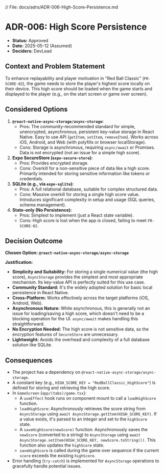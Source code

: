 // File: docs/adrs/ADR-006-High-Score-Persistence.md

# ADR-006: High Score Persistence

*   **Status:** Approved
*   **Date:** 2025-05-12 (Assumed)
*   **Deciders:** DevLead

## Context and Problem Statement

To enhance replayability and player motivation in "Red Ball Classic" (`FR-SCORE-02`), the game needs to store the player's highest score locally on their device. This high score should be loaded when the game starts and displayed to the player (e.g., on the start screen or game over screen).

## Considered Options

1.  **`@react-native-async-storage/async-storage`:**
    *   Pros: The community-recommended standard for simple, unencrypted, asynchronous, persistent key-value storage in React Native. Easy to use API (`getItem`, `setItem`, `removeItem`). Works across iOS, Android, and Web (with polyfills or browser localStorage).
    *   Cons: Storage is asynchronous, requiring `async/await` or Promises. Data is not encrypted (not an issue for a simple high score).
2.  **Expo SecureStore (`expo-secure-store`):**
    *   Pros: Provides encrypted storage.
    *   Cons: Overkill for a non-sensitive piece of data like a high score. Primarily intended for storing sensitive information like tokens or credentials.
3.  **SQLite (e.g., via `expo-sqlite`):**
    *   Pros: A full relational database, suitable for complex structured data.
    *   Cons: Massive overkill for storing a single high score value. Introduces significant complexity in setup and usage (SQL queries, schema management).
4.  **State-only (No Persistence):**
    *   Pros: Simplest to implement (just a React state variable).
    *   Cons: High score is lost when the app is closed, failing to meet `FR-SCORE-02`.

## Decision Outcome

**Chosen Option:** **`@react-native-async-storage/async-storage`**

**Justification:**

*   **Simplicity and Suitability:** For storing a single numerical value (the high score), `AsyncStorage` provides the simplest and most appropriate mechanism. Its key-value API is perfectly suited for this use case.
*   **Community Standard:** It's the widely adopted solution for basic local persistence in React Native.
*   **Cross-Platform:** Works effectively across the target platforms (iOS, Android, Web).
*   **Asynchronous Nature:** While asynchronous, this is generally not an issue for loading/saving a high score, which doesn't need to be a blocking operation for the UI. `async/await` makes handling this straightforward.
*   **No Encryption Needed:** The high score is not sensitive data, so the encryption features of `SecureStore` are unnecessary.
*   **Lightweight:** Avoids the overhead and complexity of a full database solution like SQLite.

## Consequences

*   The project has a dependency on `@react-native-async-storage/async-storage`.
*   A constant key (e.g., `HIGH_SCORE_KEY = "RedBallClassic_HighScore"`) is defined for storing and retrieving the high score.
*   In `GameScreen` (`app/(tabs)/game.tsx`):
    *   A `useEffect` hook runs on component mount to call a `loadHighScore` function.
    *   `loadHighScore`: Asynchronously retrieves the score string from `AsyncStorage` using `await AsyncStorage.getItem(HIGH_SCORE_KEY)`. If a value exists, it's parsed to an integer and set to the `highScore` state.
    *   A `saveHighScore(newScore)` function: Asynchronously saves the `newScore` (converted to a string) to `AsyncStorage` using `await AsyncStorage.setItem(HIGH_SCORE_KEY, newScore.toString())`. This function also updates the `highScore` state.
    *   `saveHighScore` is called during the game over sequence if the current `score` exceeds the existing `highScore`.
*   Error handling (`try-catch`) is implemented for `AsyncStorage` operations to gracefully handle potential issues.